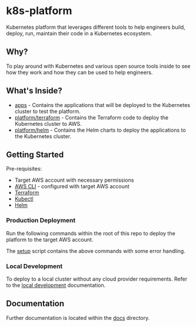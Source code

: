 # k8s-platform

Kubernetes platform that leverages different tools to help engineers build, deploy, run, maintain their code in a Kubernetes ecosystem.

## Why?

To play around with Kubernetes and various open source tools inside to see how they work and how they can be used to help engineers.

## What's Inside?

- [apps](apps) - Contains the applications that will be deployed to the Kubernetes cluster to test the platform.
- [platform/terraform](terraform) - Contains the Terraform code to deploy the Kubernetes cluster to AWS.
- [platform/helm](helm) - Contains the Helm charts to deploy the applications to the Kubernetes cluster.

## Getting Started

Pre-requisites:

- Target AWS account with necessary permissions
- [AWS CLI](https://docs.aws.amazon.com/cli/latest/userguide/install-cliv2.html) - configured with target AWS account
- [Terraform](https://learn.hashicorp.com/tutorials/terraform/install-cli)
- [Kubectl](https://kubernetes.io/docs/tasks/tools/install-kubectl/)
- [Helm](https://helm.sh/docs/intro/install/)

### Production Deployment

Run the following commands within the root of this repo to deploy the platform to the target AWS account.

The [setup](setup) script contains the above commands with some error handling.

### Local Development

To deploy to a local cluster without any cloud provider requirements. Refer to the [local development](docs/local-development.md) documentation.

## Documentation

Further documentation is located within the [docs](docs) directory.
